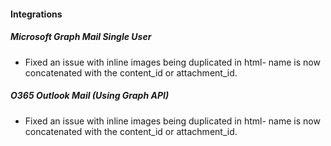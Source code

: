 
#### Integrations

##### Microsoft Graph Mail Single User

- Fixed an issue with inline images being duplicated in html- name is now concatenated with the content_id or attachment_id.

##### O365 Outlook Mail (Using Graph API)

- Fixed an issue with inline images being duplicated in html- name is now concatenated with the content_id or attachment_id.
